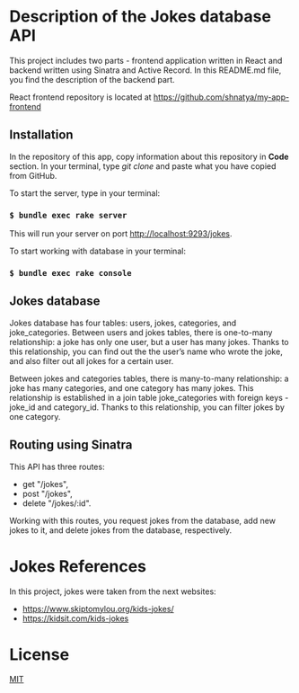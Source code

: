# Description of the Jokes database API

This project includes two parts - frontend application written in React and backend written using Sinatra and Active Record. In this README.md file, you find the description of the backend part. 

React frontend repository is located at https://github.com/shnatya/my-app-frontend


## Installation
In the repository of this app, copy information about this repository in **Code** section.
In your terminal, type *git clone* and paste what you have copied from GitHub.

To start the server, type in your terminal: 
### `$ bundle exec rake server`
 

This will run your server on port
[http://localhost:9293/jokes](http://localhost:9293/jokes).

To start working with database in your terminal:
### `$ bundle exec rake console`


## Jokes database

Jokes database has four tables: users, jokes, categories, and joke_categories. Between users and jokes tables, there is one-to-many relationship: a joke has only one user, but a user has many jokes. Thanks to this relationship, you can find out the the user’s name who wrote the joke, and also filter out all jokes for a certain user. 
        
Between jokes and categories tables, there is many-to-many relationship: a joke has many categories, and one category has many jokes. This relationship is established in a join table joke_categories with foreign keys - joke_id and category_id. Thanks to this relationship, you can filter jokes by one category.


## Routing using Sinatra

This API has three routes:

- get "/jokes",
- post "/jokes",
- delete "/jokes/:id". 

Working with this routes,  you request jokes from the database, add new jokes to it, and delete jokes from the database, respectively.


# Jokes References

In this project, jokes were taken from the next websites:
- https://www.skiptomylou.org/kids-jokes/
- https://kidsit.com/kids-jokes

# License
[MIT](https://choosealicense.com/licenses/mit/)